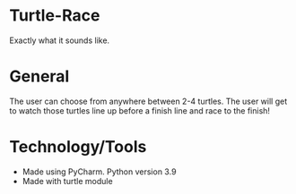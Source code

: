 # Turtle-Race

Exactly what it sounds like.

# General

The user can choose from anywhere between 2-4 turtles. The user will get to watch those turtles line up before a finish line and race to the finish!

# Technology/Tools

- Made using PyCharm. Python version 3.9
- Made with turtle module
